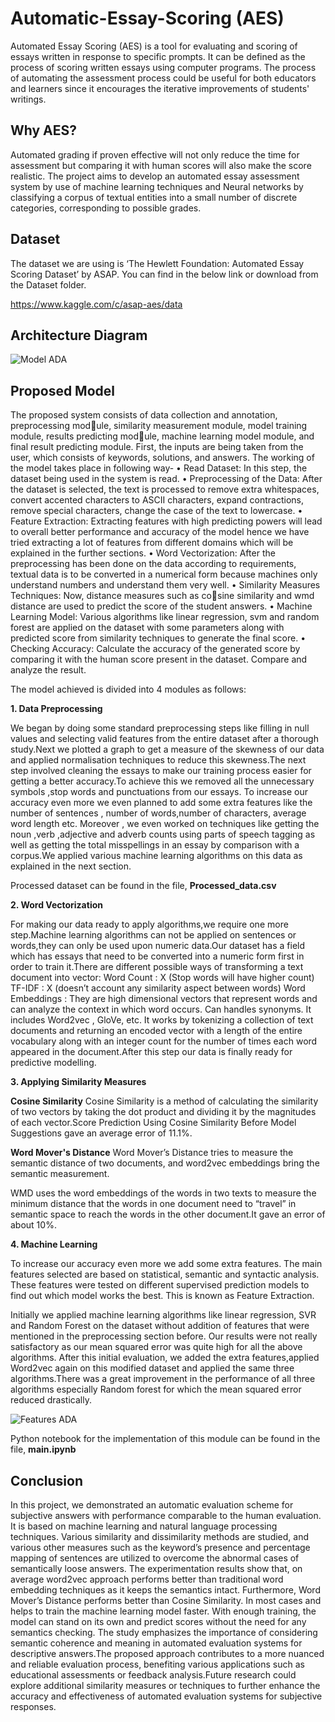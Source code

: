 # Automatic-Essay-Scoring (AES)
Automated Essay Scoring (AES) is a tool for evaluating and scoring of essays written in response to specific prompts. It can be defined as the process of scoring written essays using computer programs. The process of automating the assessment process could be useful for both educators and learners since it encourages the iterative improvements of students' writings. 

## Why AES?
Automated grading if proven effective will not only reduce the time for assessment but comparing it with human scores will also make the score realistic. The project aims to develop an automated essay assessment system by use of machine learning techniques and Neural networks by classifying a corpus of textual entities into a small number of discrete categories, corresponding to possible grades.

## Dataset

The dataset we are using is ‘The Hewlett Foundation: Automated Essay Scoring Dataset’ by ASAP. You can find in the below link or download from the Dataset folder. 
 
https://www.kaggle.com/c/asap-aes/data 


## Architecture Diagram

![Model ADA](https://github.com/aditishaktawat/Automated-Evaluator/assets/146921675/f640ff7d-ccc1-4372-aaba-4cb934f571d8)

 
## Proposed Model

The proposed system consists of data collection and annotation, preprocessing module, similarity measurement module, model training module, results predicting module, machine learning model module, and final result predicting module. First, the inputs are being taken from the user, which consists of keywords, solutions, and answers.
The working of the model takes place in following way-
• Read Dataset: In this step, the dataset being used in the system is read.
• Preprocessing of the Data: After the dataset is selected, the text is processed to remove extra whitespaces, convert accented characters to ASCII characters, expand contractions, remove special characters, change the case of the text to lowercase.
• Feature Extraction: Extracting features with high predicting powers will lead to overall better performance and accuracy of the model hence we have tried extracting a lot of features from different domains which will be explained in the further sections.
• Word Vectorization: After the preprocessing has been done on the data according to requirements, textual data is to be converted in a numerical form because machines only understand numbers and understand them very well.
• Similarity Measures Techniques: Now, distance measures such as cosine similarity and wmd distance are used to predict the score of the student answers.
• Machine Learning Model: Various algorithms like linear regression, svm and random forest are applied on the dataset with some parameters along with predicted score from similarity techniques to generate the final score.
• Checking Accuracy: Calculate the accuracy of the generated score by comparing it with the human score present in the dataset. Compare and analyze the result.

The model achieved is divided into 4 modules as follows:

**1. Data Preprocessing**

We began by doing some standard preprocessing steps like filling in null values and selecting valid features from the entire dataset after a thorough study.Next we plotted a graph to get a measure of the skewness of our data  and applied normalisation techniques to reduce this skewness.The next step involved cleaning the essays to make our training process easier for getting a better accuracy.To achieve this we removed all the  unnecessary symbols ,stop words and punctuations from our essays. To increase our accuracy even more we even planned to add some extra features like the number of sentences , number of words,number of characters, average word length etc. Moreover , we even worked on techniques like getting the noun ,verb ,adjective and adverb counts using parts of speech tagging as well as getting the total misspellings in an essay by comparison with a corpus.We applied various machine learning algorithms on this data as explained in the next section.

Processed dataset can be found in the file, **Processed_data.csv**



**2. Word Vectorization**

For making our data ready to apply algorithms,we require one more step.Machine learning algorithms can not be applied on sentences or words,they can only be used upon numeric data.Our dataset has a field which has essays that need to be converted into a numeric form first in order to train it.There are different possible ways of transforming a text document into vector:
Word Count :  X  (Stop words will have higher count)
TF-IDF :  X  (doesn’t account any similarity aspect between words)
Word Embeddings : They are high dimensional vectors that represent words and can analyze the context in which word occurs. Can handles synonyms. It includes Word2vec , GloVe, etc.
It works by tokenizing a collection of text documents and returning an encoded vector with a length of the entire vocabulary along with an integer count for the number of times each word appeared in the document.After this step our data is finally ready for predictive modelling. 
 

 
 **3. Applying Similarity Measures**
 
 **Cosine Similarity**
 Cosine Similarity is a method of calculating the similarity of two vectors by taking the 
 dot product and dividing it by the magnitudes of each vector.Score Prediction Using Cosine Similarity Before Model Suggestions gave an average error of 11.1%.

 **Word Mover's Distance**
 Word Mover’s Distance tries to measure the semantic distance of two documents, and word2vec embeddings bring the semantic measurement.

WMD uses the word embeddings of the words in two texts to measure the minimum distance that the words in one document need to “travel” in semantic space to reach the words in the other document.It gave an error of about 10%.


**4. Machine Learning**

To increase our accuracy even more we add some extra features. The main features selected are based on statistical, semantic and syntactic analysis. These features were tested on different supervised prediction models to find out which model works the best. This is known as Feature Extraction.


Initially we applied machine learning algorithms like linear regression, SVR and Random Forest on the dataset without addition of features that were mentioned in the preprocessing section before. Our results were not really satisfactory as our mean squared error was quite high for all the above algorithms. After this initial evaluation, we added the extra features,applied Word2vec again on this modified dataset and applied the same three algorithms.There was a great improvement in the performance of all three algorithms especially Random forest for which the mean squared error reduced drastically. 

![Features ADA](https://github.com/aditishaktawat/Automated-Evaluator/assets/146921675/54ab14e4-9b3f-4b57-aa0b-0c7b13a10390)

Python notebook for the implementation of this module can be found in the file, **main.ipynb**
 
 ## Conclusion

In this project, we demonstrated an automatic evaluation scheme for subjective answers with performance comparable to the human evaluation. It is based on machine learning and natural language processing techniques. Various similarity and dissimilarity methods are studied, and various other measures such as the keyword’s presence and percentage mapping of sentences are utilized to overcome the abnormal cases of semantically loose answers. The experimentation results show that, on average word2vec approach performs better than traditional word embedding techniques as it keeps the semantics intact. Furthermore, Word Mover’s Distance performs better than Cosine Similarity. In most cases and helps to train the machine learning model faster. With enough training, the model can stand on its own and predict scores without the need for any semantics checking. The study emphasizes the importance of considering semantic coherence and meaning in automated evaluation systems for descriptive answers.The proposed approach contributes to a more nuanced and reliable evaluation process, benefiting various applications such as educational assessments or feedback analysis.Future research could explore additional similarity measures or techniques to further enhance the accuracy and effectiveness of automated evaluation systems for subjective responses.

